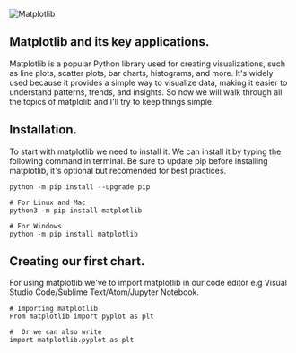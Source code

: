 ![Matplotlib](https://miro.medium.com/v2/resize:fit:1400/1*JTEqCz-VU16nkkUwzyWp_w.png)


## Matplotlib and its key applications.

Matplotlib is a popular Python library used for creating visualizations, such as line plots, scatter plots, bar charts, histograms, and more. It's widely used because it provides a simple way to visualize data, making it easier to understand patterns, trends, and insights.
So now we will walk through all the topics of matplolib and I'll try to keep things simple.

## Installation.
To start with matplotlib we need to install it. We can install it by typing the following command in terminal. Be sure to update pip before installing matplotlib, it's optional but recomended for best practices.
```
python -m pip install --upgrade pip
```
```
# For Linux and Mac
python3 -m pip install matplotlib
```
```
# For Windows
python -m pip install matplotlib
```

## Creating our first chart.

For using matplotlib we've to import matplotlib in our code editor e.g Visual Studio Code/Sublime Text/Atom/Jupyter Notebook.


```
# Importing matplotlib
From matplotlib import pyplot as plt
```
```
#  Or we can also write 
import matplotlib.pyplot as plt
```